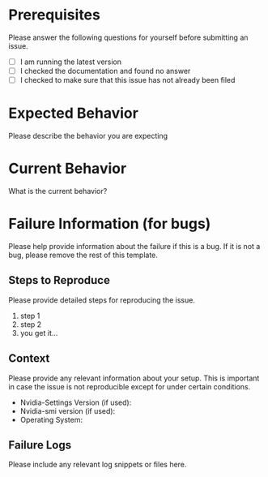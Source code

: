 <? SPDX-License-Identifier: GPL-3.0-or-later ?>
<? Copyright Contributors to the gnome-nvidia-extension project. ?>

# Prerequisites

Please answer the following questions for yourself before submitting an issue.

- [ ] I am running the latest version
- [ ] I checked the documentation and found no answer
- [ ] I checked to make sure that this issue has not already been filed

# Expected Behavior

Please describe the behavior you are expecting

# Current Behavior

What is the current behavior?

# Failure Information (for bugs)

Please help provide information about the failure if this is a bug. If it is not a bug, please remove the rest of this template.

## Steps to Reproduce

Please provide detailed steps for reproducing the issue.

1. step 1
2. step 2
3. you get it...

## Context

Please provide any relevant information about your setup. This is important in case the issue is not reproducible except for under certain conditions.

* Nvidia-Settings Version (if used):
* Nvidia-smi version (if used):
* Operating System:

## Failure Logs

Please include any relevant log snippets or files here.
